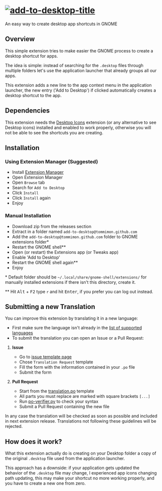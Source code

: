 # [![add-to-desktop-title][]][add-to-desktop-repo]

An easy way to create desktop app shortcuts in GNOME

## Overview

This simple extension tries to make easier the GNOME process to create a desktop
shortcut for apps.

The idea is simple: instead of searching for the `.desktop` files through multiple
folders let's use the application launcher that already groups all our apps.

This extension adds a new line to the app context menu in the application launcher,
the new entry ('Add to Desktop') if clicked automatically creates a desktop shortcut
to the app.

## Dependencies

This extension needs the [Desktop Icons](https://extensions.gnome.org/extension/1465/desktop-icons/)
extension (or any alternative to see Desktop icons) installed and enabled to work properly,
otherwise you will not be able to see the shortcuts you are creating.

## Installation

### Using Extension Manager (Suggested)

- Install [Extension Manager](https://github.com/mjakeman/extension-manager)
- Open Extension Manager
- Open `Browse` tab
- Search for `Add to Desktop`
- Click `Install`
- Click `Install` again
- Enjoy

### Manual Installation

- Download zip from the releases section
- Extract in a folder named `add-to-desktop@tommimon.github.com`
- Add the `add-to-desktop@tommimon.github.com` folder to GNOME extensions folder*
- Restart the GNOME shell**
- Open (or restart) the Extensions app (or Tweaks app)
- Enable 'Add to Desktop'
- Restart the GNOME shell again**
- Enjoy

\* Default folder should be `~/.local/share/gnome-shell/extensions/` for manually installed extensions
if there isn't this directory, create it.

\** Hit <kbd>Alt</kbd> + <kbd>F2</kbd> type `r` and hit <kbd>Enter</kbd>, if you prefer
you can log out instead.

## Submitting a new Translation

You can improve this extension by translating it in a new language:

- First make sure the language isn't already in the [list of supported languages](https://github.com/Tommimon/add-to-desktop/tree/master/po)
- To submit the translation you can open an Issue or a Pull Request:

1) **Issue**
    - Go to [issue template page](https://github.com/Tommimon/add-to-desktop/issues/new/choose)
    - Chose `Translation Request` template
    - Fill the form with the information contained in your `.po` file
    - Submit the form

2) **Pull Request**
    - Start from the [translation.po](https://github.com/Tommimon/add-to-desktop/blob/master/translation.po) template
    - All parts you must replace are marked with square brackets `[...]`
    - Run [po-verifier.py](https://github.com/Tommimon/add-to-desktop/blob/master/po-verifier.py) to check your syntax
    - Submit a Pull Request containing the new file

In any case the translation will be checked as soon as possible and included in next extension release.
Translations not following these guidelines will be rejected.

## How does it work?

What this extension actually do is creating on your Desktop folder a copy of the original
`.desktop` file used from the application launcher.

This approach has a downside: if your application gets updated the behavior of the `.desktop` file may change, I
experienced app icons changing path updating, this may make your shortcut no more
working properly, and you have to create a new one from zero.

[add-to-desktop-title]: https://github.com/Tommimon/add-to-desktop/blob/master/assets/title.png
[add-to-desktop-repo]: https://github.com/Tommimon/add-to-desktop
